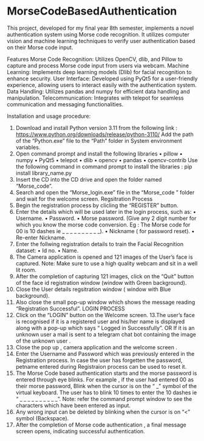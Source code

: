 # MorseCodeBasedAuthentication
This project, developed for my final year 8th semester, implements a novel authentication system using Morse code recognition. It utilizes computer vision and machine learning techniques to verify user authentication based on their Morse code input.

Features
Morse Code Recognition: Utilizes OpenCV, dlib, and Pillow to capture and process Morse code input from users via webcam.
Machine Learning: Implements deep learning models (Dlib) for facial recognition to enhance security.
User Interface: Developed using PyQt5 for a user-friendly experience, allowing users to interact easily with the authentication system.
Data Handling: Utilizes pandas and numpy for efficient data handling and manipulation.
Telecommunication: Integrates with telepot for seamless communication and messaging functionalities.


Installation and usage procedure:
1. Download and install Python version 3.11 from the following link : 
https://www.python.org/downloads/release/python-3110/
Add the path of the “Python.exe” file to the “Path” folder in System 
environment variables.
2. Open command prompt and install the following libraries
• pillow
• numpy
• PyQt5
• telepot
• dlib
• opencv
• pandas
• opencv-contrib
Use the following command in command prompt to install the 
libraries : 
pip install library_name.py 
3. Insert the CD into the CD drive and open the folder named 
“Morse_code”.
4. Search and open the “Morse_login.exe” file in the “Morse_code ” folder
and wait for the welcome screen.
Regsitration Process
5. Begin the registration process by clicling the “REGISTER” button.
6. Enter the details which will be used later in the login process, such as:
• Username.
• Password.
• Morse password.
(Give any 2 digit number for which you know the morse code 
conversion. 
Eg : The Morse code for 00 is 10 dashes ie _ _ _ _ _ _ _ _ _ _).
• Nickname ( for password reset).
• Re-enter Nickname.
7. Enter the follwing registration details to train the Facial Recognition 
dataset:
• Id no.
• Name.
8. The Camera application is opened and 121 images of the User’s face is 
captured.
Note: Make sure to use a high quality webcam and sit in a well lit room.
9. After the completion of capturing 121 images, click on the “Quit” button 
of the face id registration window (window with Green background).
10. Close the User details regsitration window ( window with Blue
background).
11. Also close the small pop-up window which shows the message reading 
“Registration Successful”.
LOGIN PROCESS
12. Click on the “LOGIN” button on the Welcome screen.
13.The user’s face is recognised if it is a registered user and his/her name is 
displayed along with a pop-up which says “ Logged in Successfully”.
OR
If it is an unknown user a mail is sent to a telegram chat bot containing 
the image of the unknown user .
14. Close the pop up , camera application and the welcome screen .
15. Enter the Username and Password which was previously entered in the 
Registration process.
In case the user has forgetten the password, petname entered during 
Registraion process can be used to reset it.
16. The Morse Code based authentication starts and the morse password is 
entered through eye blinks.
For example , if the user had entered 00 as their morse password, 
Blink when the cursor is on the “ _” symbol of the virtual keyboard.
The user has to blink 10 times to enter the 10 dashes 
ie “ _ _ _ _ _ _ _ _ _ _”.
Note: refer the command prompt window to see the characters which 
have been entered as input.
17. Any wrong input can be deleted by blinking when the cursor is on “<” 
symbol (Backspace).
18. After the completion of Morse code authentication , a final message 
screen opens, indicating successful authentication.
